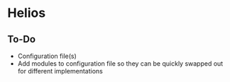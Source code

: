 # Helios

## To-Do
- Configuration file(s)
- Add modules to configuration file so they can be quickly swapped out for
different implementations
